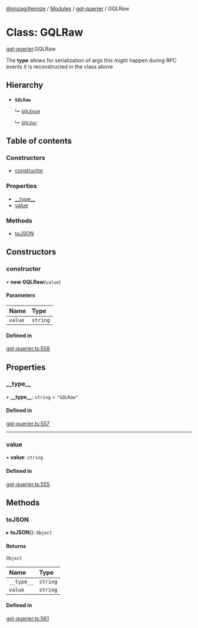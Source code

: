 [@onzag/itemize](../README.md) / [Modules](../modules.md) / [gql-querier](../modules/gql_querier.md) / GQLRaw

# Class: GQLRaw

[gql-querier](../modules/gql_querier.md).GQLRaw

The __type__ allows for serialization of args
this might happen during RPC events it is reconstructed
in the class above

## Hierarchy

- **`GQLRaw`**

  ↳ [`GQLEnum`](gql_querier.GQLEnum.md)

  ↳ [`GQLVar`](gql_querier.GQLVar.md)

## Table of contents

### Constructors

- [constructor](gql_querier.GQLRaw.md#constructor)

### Properties

- [\_\_type\_\_](gql_querier.GQLRaw.md#__type__)
- [value](gql_querier.GQLRaw.md#value)

### Methods

- [toJSON](gql_querier.GQLRaw.md#tojson)

## Constructors

### constructor

• **new GQLRaw**(`value`)

#### Parameters

| Name | Type |
| :------ | :------ |
| `value` | `string` |

#### Defined in

[gql-querier.ts:558](https://github.com/onzag/itemize/blob/f2db74a5/gql-querier.ts#L558)

## Properties

### \_\_type\_\_

• **\_\_type\_\_**: `string` = `"GQLRaw"`

#### Defined in

[gql-querier.ts:557](https://github.com/onzag/itemize/blob/f2db74a5/gql-querier.ts#L557)

___

### value

• **value**: `string`

#### Defined in

[gql-querier.ts:555](https://github.com/onzag/itemize/blob/f2db74a5/gql-querier.ts#L555)

## Methods

### toJSON

▸ **toJSON**(): `Object`

#### Returns

`Object`

| Name | Type |
| :------ | :------ |
| `__type__` | `string` |
| `value` | `string` |

#### Defined in

[gql-querier.ts:561](https://github.com/onzag/itemize/blob/f2db74a5/gql-querier.ts#L561)
